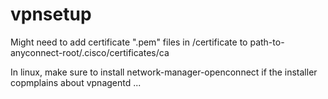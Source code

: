 # vpnsetup

Might need to add certificate ".pem" files in /certificate to path-to-anyconnect-root/.cisco/certificates/ca

In linux, make sure to install network-manager-openconnect if the installer copmplains about vpnagentd ...
